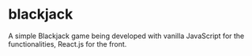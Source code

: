 # blackjack
A simple Blackjack game being developed with vanilla JavaScript for the functionalities, React.js for the front.
